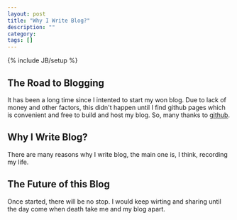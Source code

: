 ```yaml
---
layout: post
title: "Why I Write Blog?"
description: ""
category: 
tags: []
---
```

{% include JB/setup %}

## The Road to Blogging

It has been a long time since I intented to start my won blog.
Due to lack of money and other factors, this didn't happen until I find github pages which is convenient and free to build and host my blog. So,
many thanks to [github](http://www.github.com).

## Why I Write Blog?

There are many reasons why I write blog, the main one is, I think, recording my life.

## The Future of this Blog
Once started, there will be no stop. I would keep wirting and sharing until the day come when death take me and my blog apart.

